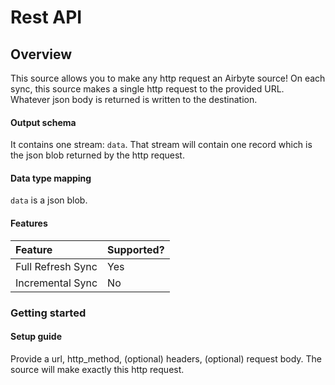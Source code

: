 # Rest API

## Overview

This source allows you to make any http request an Airbyte source! On each sync, this source makes a single http request to the provided URL. Whatever json body is returned is written to the destination.

#### Output schema

It contains one stream: `data`. That stream will contain one record which is the json blob returned by the http request.

#### Data type mapping

`data` is a json blob.

#### Features

| Feature | Supported? |
| :--- | :--- |
| Full Refresh Sync | Yes |
| Incremental Sync | No |

### Getting started

#### Setup guide

Provide a url, http\_method, \(optional\) headers, \(optional\) request body. The source will make exactly this http request.

